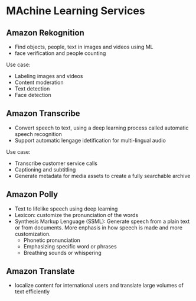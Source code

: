 
# MAchine Learning Services

## Amazon Rekognition
- Find objects, people, text in images and videos using ML
- face verification and people counting

Use case:
- Labeling images and videos
- Content moderation
- Text detection
- Face detection

## Amazon Transcribe
- Convert speech to text, using a deep learning process called automatic speech recognition
- Support automatic lengage idetification for multi-lingual audio

Use case:
- Transcribe customer service calls
- Captioning and subtitling
- Generate metadata for media assets to create a fully searchable archive

## Amazon Polly
- Text to lifelike speech using deep learning
- Lexicon: customize the pronunciation of the words
- Synthesis Markup Lenguage (SSML): Generate speech from a plain text or from documents. More enphasis in how speech is made and more customization.
    - Phonetic pronunciation
    - Emphasizing specific word or phrases
    - Breathing sounds or whispering

## Amazon Translate
- localize content for international users and translate large volumes of text efficiently